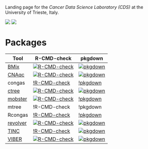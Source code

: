 
Landing page for the *Cancer Data Science Laboratory (CDS)* at the
University of Trieste, Italy.

[![](https://img.shields.io/badge/CDS%20Lab%20Github-caravagnalab-seagreen.svg)](https://github.com/caravagnalab)
[![](https://img.shields.io/badge/CDS%20Lab%20webpage-https://www.caravagnalab.org/-red.svg)](https://www.caravagnalab.org/)

# Packages

| Tool                                                 | R-CMD-check                                                                                                                                                             | pkgdown                                                                                                                                                     |
|------------------------------------------------------|-------------------------------------------------------------------------------------------------------------------------------------------------------------------------|-------------------------------------------------------------------------------------------------------------------------------------------------------------|
| [BMix](https://caravagnalab.github.io/BMix/)         | [![R-CMD-check](https://github.com/caravagnalab/BMix/workflows/R-CMD-check/badge.svg)](https://github.com/caravagnalab/BMix/actions/workflows/R-CMD-check.yaml)         | [![pkgdown](https://github.com/caravagnalab/BMix/workflows/pkgdown/badge.svg)](https://github.com/caravagnalab/BMix/actions/workflows/pkgdown.yaml)         |
| [CNAqc](https://caravagnalab.github.io/CNAqc/)       | [![R-CMD-check](https://github.com/caravagnalab/CNAqc/workflows/R-CMD-check/badge.svg)](https://github.com/caravagnalab/CNAqc/actions/workflows/R-CMD-check.yaml)       | [![pkgdown](https://github.com/caravagnalab/CNAqc/workflows/pkgdown/badge.svg)](https://github.com/caravagnalab/CNAqc/actions/workflows/pkgdown.yaml)       |
| congas                                               | [!R-CMD-check](https://github.com/caravagnalab/congas/actions/workflows/R-CMD-check.yaml)                                                                               | [!pkgdown](https://github.com/caravagnalab/congas/actions/workflows/pkgdown.yaml)                                                                           |
| [ctree](https://caravagnalab.github.io/ctree/)       | [![R-CMD-check](https://github.com/caravagnalab/ctree/workflows/R-CMD-check/badge.svg)](https://github.com/caravagnalab/ctree/actions/workflows/R-CMD-check.yaml)       | [![pkgdown](https://github.com/caravagnalab/ctree/workflows/pkgdown/badge.svg)](https://github.com/caravagnalab/ctree/actions/workflows/pkgdown.yaml)       |
| [mobster](https://caravagnalab.github.io/mobster/)   | [![R-CMD-check](https://github.com/caravagnalab/mobster/workflows/R-CMD-check/badge.svg)](https://github.com/caravagnalab/mobster/actions/workflows/R-CMD-check.yaml)   | [!pkgdown](https://github.com/caravagnalab/mobster/actions/workflows/pkgdown.yaml)                                                                          |
| mtree                                                | !R-CMD-check                                                                                                                                                            | !pkgdown                                                                                                                                                    |
| Rcongas                                              | [!R-CMD-check](https://github.com/caravagnalab/Rcongas/actions/workflows/R-CMD-check.yaml)                                                                              | [!pkgdown](https://github.com/caravagnalab/Rcongas/actions/workflows/pkgdown.yaml)                                                                          |
| [revolver](https://caravagnalab.github.io/revolver/) | [![R-CMD-check](https://github.com/caravagnalab/revolver/workflows/R-CMD-check/badge.svg)](https://github.com/caravagnalab/revolver/actions/workflows/R-CMD-check.yaml) | [![pkgdown](https://github.com/caravagnalab/revolver/workflows/pkgdown/badge.svg)](https://github.com/caravagnalab/revolver/actions/workflows/pkgdown.yaml) |
| [TINC](https://caravagnalab.github.io/TINC/)         | [!R-CMD-check](https://github.com/caravagnalab/TINC/actions/workflows/R-CMD-check.yaml)                                                                                 | [![pkgdown](https://github.com/caravagnalab/TINC/workflows/pkgdown/badge.svg)](https://github.com/caravagnalab/TINC/actions/workflows/pkgdown.yaml)         |
| [VIBER](https://caravagnalab.github.io/VIBER/)       | [![R-CMD-check](https://github.com/caravagnalab/VIBER/workflows/R-CMD-check/badge.svg)](https://github.com/caravagnalab/VIBER/actions/workflows/R-CMD-check.yaml)       | [![pkgdown](https://github.com/caravagnalab/VIBER/workflows/pkgdown/badge.svg)](https://github.com/caravagnalab/VIBER/actions/workflows/pkgdown.yaml)       |
